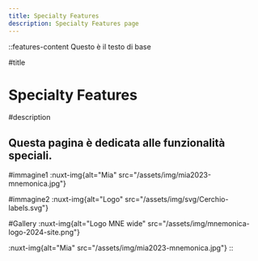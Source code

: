 ```yaml
---
title: Specialty Features
description: Specialty Features page
---
```


::features-content
Questo è il testo di base

#title
# Specialty Features

#description
## Questa pagina è dedicata alle funzionalità speciali.

#immagine1
:nuxt-img{alt="Mia" src="/assets/img/mia2023-mnemonica.jpg"}

#immagine2
:nuxt-img{alt="Logo" src="/assets/img/svg/Cerchio-labels.svg"}

#Gallery
:nuxt-img{alt="Logo MNE wide" src="/assets/img/mnemonica-logo-2024-site.png"}

:nuxt-img{alt="Mia" src="/assets/img/mia2023-mnemonica.jpg"}
::
